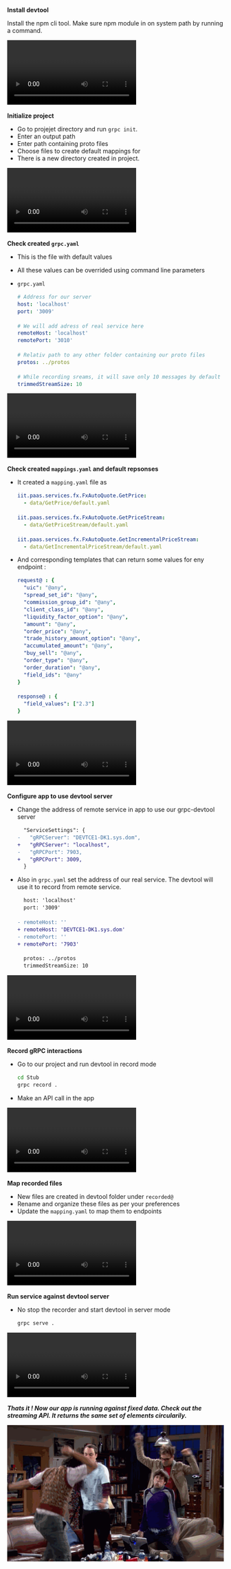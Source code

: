 **Install devtool**

Install the npm cli tool. Make sure npm module in on system path by running a command.

<video src="01-install.mp4"></video>



**Initialize project**

- Go to projejet directory and run `grpc init`. 
- Enter an output path
- Enter path containing proto files
- Choose files to create default mappings for
- There is a new directory created in project.

<video src="02-grpc-init.mp4"></video>



**Check created `grpc.yaml`**

- This is the file with default values

- All these values can be overrided using command line parameters

- `grpc.yaml`

  ```yaml
  # Address for our server
  host: 'localhost'
  port: '3009'
  
  # We will add adress of real service here
  remoteHost: 'localhost'
  remotePort: '3010'
  
  # Relativ path to any other folder containing our proto files
  protos: ../protos
  
  # While recording sreams, it will save only 10 messages by default
  trimmedStreamSize: 10
  ```

<video src="03-created-grpc.yaml-and-protos.mp4"></video>



**Check created `mappings.yaml` and default repsonses**

- It created a `mapping.yaml` file as 

  ```yaml
  iit.paas.services.fx.FxAutoQuote.GetPrice:
    - data/GetPrice/default.yaml
  
  iit.paas.services.fx.FxAutoQuote.GetPriceStream:
    - data/GetPriceStream/default.yaml
  
  iit.paas.services.fx.FxAutoQuote.GetIncrementalPriceStream:
    - data/GetIncrementalPriceStream/default.yaml
  ```

- And corresponding templates that can return some values for eny endpoint : 

  ```yaml
  request@ : {
    "uic": "@any",
    "spread_set_id": "@any",
    "commission_group_id": "@any",
    "client_class_id": "@any",
    "liquidity_factor_option": "@any",
    "amount": "@any",
    "order_price": "@any",
    "trade_history_amount_option": "@any",
    "accumulated_amount": "@any",
    "buy_sell": "@any",
    "order_type": "@any",
    "order_duration": "@any",
    "field_ids": "@any"
  } 
  
  response@ : {
    "field_values": ["2.3"]
  }
  ```

<video src="04-created-mapping-and-template.mp4"></video>



**Configure app to use devtool server**

- Change the address of remote service in app to use our grpc-devtool server

  ```diff
    "ServiceSettings": {
  -   "gRPCServer": "DEVTCE1-DK1.sys.dom",
  +   "gRPCServer": "localhost",
  -   "gRPCPort": 7903,
  +   "gRPCPort": 3009,
    }
  ```

- Also in `grpc.yaml` set the address of our real service. The devtool will use it to record from remote service.

  ```diff
    host: 'localhost'
    port: '3009'
  
  - remoteHost: ''
  + remoteHost: 'DEVTCE1-DK1.sys.dom'
  - remotePort: ''
  + remotePort: '7903'
  
    protos: ../protos
    trimmedStreamSize: 10
  ```

<video src="05-configure-app-to-use-devtool.mp4"></video>



**Record gRPC interactions** 

- Go to our project and run devtool in record mode

  ```bash
  cd Stub
  grpc record .
  ```

- Make an API call in the app

<video src="06-grpc-record.mp4"></video>



**Map recorded files**

- New files are created in devtool folder under `recorded@`
- Rename and organize these files as per your preferences
- Update the `mapping.yaml` to map them to endpoints

<video src="07-map-recorded-files.mp4"></video>



**Run service against devtool server**

- No stop  the recorder and start devtool in server mode 

  ```bash
  grpc serve .
  ```

<video src="10-run-app-against-recorded.mp4"></video>



 ***Thats it ! Now our app is running against fixed data. Check out the streaming API. It returns the same set of elements circularily.***

![image-20201106220446319](images/dance-of-joy.gif)